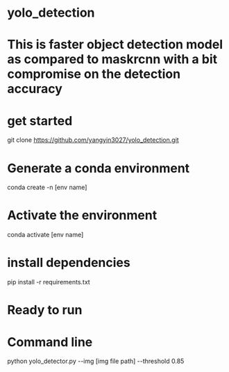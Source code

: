 # yolo_detection
# This is faster object detection model as compared to maskrcnn with a bit compromise on the detection accuracy

# get started
git clone https://github.com/yangyin3027/yolo_detection.git

# Generate a conda environment
conda create -n [env name]
# Activate the environment
conda activate [env name]
# install dependencies
pip install -r requirements.txt

# Ready to run
# Command line 
python yolo_detector.py --img [img file path] --threshold 0.85 

